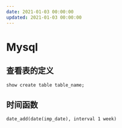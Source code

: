 ```yaml
---
date: 2021-01-03 00:00:00
updated: 2021-01-03 00:00:00
---
```



# Mysql

## 查看表的定义

```mysql
show create table table_name;
```
<!-- more -->
## 时间函数

```mysql
date_add(date(imp_date), interval 1 week)
```

